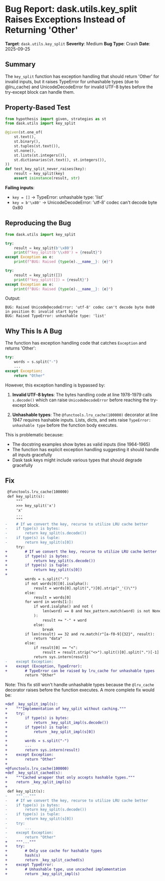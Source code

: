 # Bug Report: dask.utils.key_split Raises Exceptions Instead of Returning 'Other'

**Target**: `dask.utils.key_split`
**Severity**: Medium
**Bug Type**: Crash
**Date**: 2025-09-25

## Summary

The `key_split` function has exception handling that should return 'Other' for invalid inputs, but it raises TypeError for unhashable types (due to @lru_cache) and UnicodeDecodeError for invalid UTF-8 bytes before the try-except block can handle them.

## Property-Based Test

```python
from hypothesis import given, strategies as st
from dask.utils import key_split

@given(st.one_of(
    st.text(),
    st.binary(),
    st.tuples(st.text()),
    st.none(),
    st.lists(st.integers()),
    st.dictionaries(st.text(), st.integers()),
))
def test_key_split_never_raises(key):
    result = key_split(key)
    assert isinstance(result, str)
```

**Failing inputs**:
- `key = []` → TypeError: unhashable type: 'list'
- `key = b'\x80'` → UnicodeDecodeError: 'utf-8' codec can't decode byte 0x80

## Reproducing the Bug

```python
from dask.utils import key_split

try:
    result = key_split(b'\x80')
    print(f"key_split(b'\\x80') = {result}")
except Exception as e:
    print(f"BUG: Raised {type(e).__name__}: {e}")

try:
    result = key_split([])
    print(f"key_split([]) = {result}")
except Exception as e:
    print(f"BUG: Raised {type(e).__name__}: {e}")
```

Output:
```
BUG: Raised UnicodeDecodeError: 'utf-8' codec can't decode byte 0x80 in position 0: invalid start byte
BUG: Raised TypeError: unhashable type: 'list'
```

## Why This Is A Bug

The function has exception handling code that catches `Exception` and returns 'Other':

```python
try:
    words = s.split("-")
    ...
except Exception:
    return "Other"
```

However, this exception handling is bypassed by:

1. **Invalid UTF-8 bytes**: The bytes handling code at line 1978-1979 calls `s.decode()` which can raise `UnicodeDecodeError` before reaching the try-except block.

2. **Unhashable types**: The `@functools.lru_cache(100000)` decorator at line 1947 requires hashable inputs. Lists, dicts, and sets raise `TypeError: unhashable type` before the function body executes.

This is problematic because:
- The docstring examples show bytes as valid inputs (line 1964-1965)
- The function has explicit exception handling suggesting it should handle all inputs gracefully
- Dask task keys might include various types that should degrade gracefully

## Fix

```diff
 @functools.lru_cache(100000)
 def key_split(s):
     """
     >>> key_split('x')
     'x'
     ...
     """
-    # If we convert the key, recurse to utilize LRU cache better
-    if type(s) is bytes:
-        return key_split(s.decode())
-    if type(s) is tuple:
-        return key_split(s[0])
     try:
+        # If we convert the key, recurse to utilize LRU cache better
+        if type(s) is bytes:
+            return key_split(s.decode())
+        if type(s) is tuple:
+            return key_split(s[0])
+
         words = s.split("-")
         if not words[0][0].isalpha():
             result = words[0].split(",")[0].strip("_'()\"")
         else:
             result = words[0]
         for word in words[1:]:
             if word.isalpha() and not (
                 len(word) == 8 and hex_pattern.match(word) is not None
             ):
                 result += "-" + word
             else:
                 break
         if len(result) == 32 and re.match(r"[a-f0-9]{32}", result):
             return "data"
         else:
             if result[0] == "<":
                 result = result.strip("<>").split()[0].split(".")[-1]
             return sys.intern(result)
-    except Exception:
+    except (Exception, TypeError):
+        # TypeError can be raised by lru_cache for unhashable types
         return "Other"
```

Note: This fix still won't handle unhashable types because the `@lru_cache` decorator raises before the function executes. A more complete fix would be:

```diff
+def _key_split_impl(s):
+    """Implementation of key_split without caching."""
+    try:
+        if type(s) is bytes:
+            return _key_split_impl(s.decode())
+        if type(s) is tuple:
+            return _key_split_impl(s[0])
+
+        words = s.split("-")
+        ...
+        return sys.intern(result)
+    except Exception:
+        return "Other"
+
+@functools.lru_cache(100000)
+def _key_split_cached(s):
+    """Cached wrapper that only accepts hashable types."""
+    return _key_split_impl(s)
+
 def key_split(s):
-    """..."""
-    # If we convert the key, recurse to utilize LRU cache better
-    if type(s) is bytes:
-        return key_split(s.decode())
-    if type(s) is tuple:
-        return key_split(s[0])
-    try:
-        ...
-    except Exception:
-        return "Other"
+    """..."""
+    try:
+        # Only use cache for hashable types
+        hash(s)
+        return _key_split_cached(s)
+    except TypeError:
+        # Unhashable type, use uncached implementation
+        return _key_split_impl(s)
```